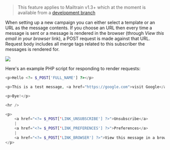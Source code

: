 > This feature applies to Mailtrain v1.3+ which at the moment is available from a [development branch](https://github.com/andris9/mailtrain/tree/v1.3)

When setting up a new campaign you can either select a template or an URL as the message contents. If you choose an URL then every time a message is sent or a message is rendered in the browser (through *View this email in your browser* link), a POST request is made against that URL. Request body includes all merge tags related to this subscriber the messages is rendered for.

![](https://cldup.com/0aJnw3Pr8A.png)

Here's an example PHP script for responding to render requests:

```php
<p>Hello <?= $_POST['FULL_NAME'] ?></p>

<p>This is a test message, <a href="https://google.com">visit Google</a></p>

<p>Bye!</p>

<hr />

<p>
    <a href="<?= $_POST['LINK_UNSUBSCRIBE'] ?>">Unsubscribe</a>
    |
    <a href="<?= $_POST['LINK_PREFERENCES'] ?>">Preferences</a>
    |
    <a href="<?= $_POST['LINK_BROWSER'] ?>">View this message in a browser</a>
</p>
```